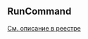 ## RunCommand
[См. описание в реестре](https://a.yandex-team.ru/arc/trunk/arcadia/ci/registry/common/misc#run_command)
